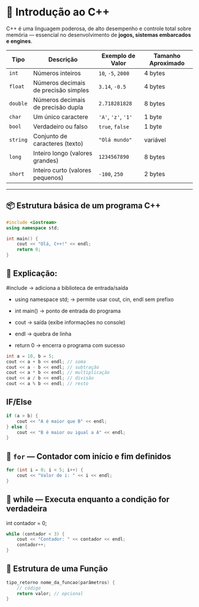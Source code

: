 # 🧠 Introdução ao C++

C++ é uma linguagem poderosa, de alto desempenho e controle total sobre memória — essencial no desenvolvimento de **jogos, sistemas embarcados e engines**.

| Tipo | Descrição | Exemplo de Valor | Tamanho Aproximado |
|------|------------|------------------|--------------------|
| `int` | Números inteiros | `10`, `-5`, `2000` | 4 bytes |
| `float` | Números decimais de precisão simples | `3.14`, `-0.5` | 4 bytes |
| `double` | Números decimais de precisão dupla | `2.718281828` | 8 bytes |
| `char` | Um único caractere | `'A'`, `'z'`, `'1'` | 1 byte |
| `bool` | Verdadeiro ou falso | `true`, `false` | 1 byte |
| `string` | Conjunto de caracteres (texto) | `"Olá mundo"` | variável |
| `long` | Inteiro longo (valores grandes) | `1234567890` | 8 bytes |
| `short` | Inteiro curto (valores pequenos) | `-100`, `250` | 2 bytes |

---

## 📦 Estrutura básica de um programa C++

```cpp
#include <iostream>
using namespace std;

int main() {
    cout << "Olá, C++!" << endl;
    return 0;
}
```

## 🧩 Explicação:

#include <iostream> → adiciona a biblioteca de entrada/saída

- using namespace std; → permite usar cout, cin, endl sem prefixo

- int main() → ponto de entrada do programa

- cout → saída (exibe informações no console)

- endl → quebra de linha

- return 0 → encerra o programa com sucesso

```cpp
int a = 10, b = 5;
cout << a + b << endl; // soma
cout << a - b << endl; // subtração
cout << a * b << endl; // multiplicação
cout << a / b << endl; // divisão
cout << a % b << endl; // resto
```

## IF/Else
```cpp
if (a > b) {
    cout << "A é maior que B" << endl;
} else {
    cout << "B é maior ou igual a A" << endl;
}
```
## 🔹 `for` — Contador com início e fim definidos

```cpp
for (int i = 0; i < 5; i++) {
    cout << "Valor de i: " << i << endl;
}
```
## 🔹 while — Executa enquanto a condição for verdadeira

int contador = 0;
```cpp
while (contador < 3) {
    cout << "Contador: " << contador << endl;
    contador++;
}
```

## 🔹 Estrutura de uma Função
```cpp
tipo_retorno nome_da_funcao(parâmetros) {
    // código
    return valor; // opcional
}
```



